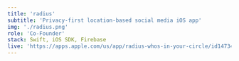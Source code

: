 ```yaml
---
title: 'radius'
subtitle: 'Privacy-first location-based social media iOS app'
img: './radius.png'
role: 'Co-Founder'
stack: Swift, iOS SDK, Firebase
live: 'https://apps.apple.com/us/app/radius-whos-in-your-circle/id1473404027'
---
```


